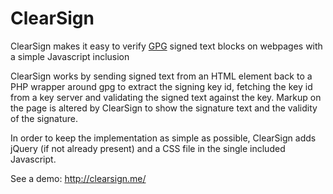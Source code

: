 ClearSign
=======

ClearSign makes it easy to verify <a href="http://www.gnupg.org">GPG</a> signed
text blocks on webpages with a simple Javascript inclusion

ClearSign works by sending signed text from an HTML element back to a PHP wrapper
around gpg to extract the signing key id, fetching the key id from a key server
and validating the signed text against the key. Markup on the page is altered by
ClearSign to show the signature text and the validity of the signature.

In order to keep the implementation as simple as possible, ClearSign adds jQuery
(if not already present) and a CSS file in the single included Javascript.

See a demo: http://clearsign.me/
